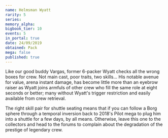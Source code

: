 ```yaml
---
name: Helmsman Wyatt
rarity: 5
series:
memory_alpha:
bigbook_tier: 10
events: 5
in_portal: true
date: 24/09/2019
obtained: Pack
mega: false
published: true
---
```


Like our good buddy Vargas, former 6-packer Wyatt checks all the wrong boxes for crew. Not main cast, poor traits, two skills... His notable avenue for value, arena instant damage, has become little more than an eyebrow raiser as Wyatt joins armfuls of other crew who fill the same role at eight seconds or better; many without Wyatt's trigger restriction and easily available from crew retrieval.

The right skill pair for shuttle seating means that if you can follow a Borg sphere through a temporal inversion back to 2018's Pilot mega to plug him into a shuttle for a few days, by all means. Otherwise, leave this one to the collectors and head to the forums to complain about the degradation of the prestige of legendary crew.

